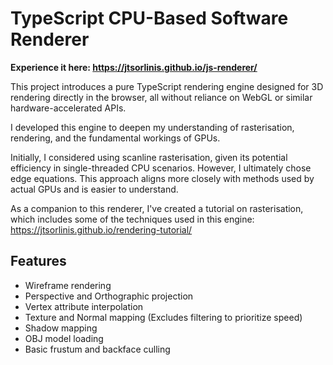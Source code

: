 # TypeScript CPU-Based Software Renderer

**Experience it here: https://jtsorlinis.github.io/js-renderer/**

This project introduces a pure TypeScript rendering engine designed for 3D rendering directly in the browser, all without reliance on WebGL or similar hardware-accelerated APIs.

I developed this engine to deepen my understanding of rasterisation, rendering, and the fundamental workings of GPUs.

Initially, I considered using scanline rasterisation, given its potential efficiency in single-threaded CPU scenarios. However, I ultimately chose edge equations. This approach aligns more closely with methods used by actual GPUs and is easier to understand.

As a companion to this renderer, I've created a tutorial on rasterisation, which includes some of the techniques used in this engine: https://jtsorlinis.github.io/rendering-tutorial/

## Features
- Wireframe rendering
- Perspective and Orthographic projection
- Vertex attribute interpolation
- Texture and Normal mapping (Excludes filtering to prioritize speed)
- Shadow mapping
- OBJ model loading
- Basic frustum and backface culling
